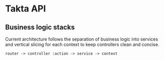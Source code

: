 # Takta API

## Business logic stacks

Current architecture follows the separation of business logic into services
and vertical slicing for each context to keep controllers clean and concise.

```
router -> controller :action -> service -> context
```

